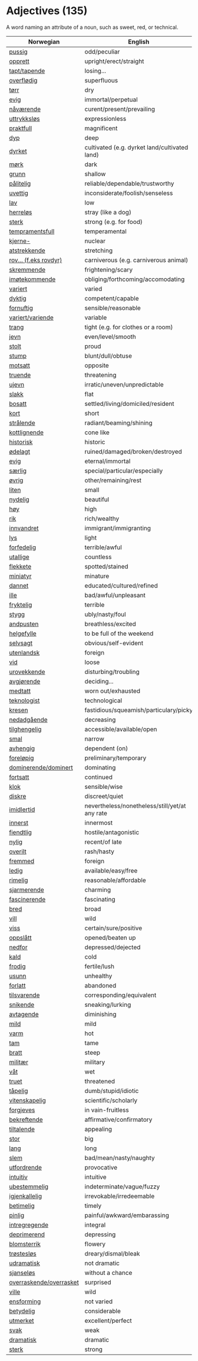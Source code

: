 # Adjectives (135)

A word naming an attribute of a noun, such as sweet, red, or technical.

| Norwegian | English |
| --- | --- |
| [pussig](https://www.ordnett.no/search?language=no&phrase=pussig) | odd/peculiar |
| [opprett](https://www.ordnett.no/search?language=no&phrase=opprett) | upright/erect/straight |
| [tapt/tapende](https://www.ordnett.no/search?language=no&phrase=tapt/tapende) | losing... |
| [overflødig](https://www.ordnett.no/search?language=no&phrase=overflødig) | superfluous |
| [tørr](https://www.ordnett.no/search?language=no&phrase=tørr) | dry |
| [evig](https://www.ordnett.no/search?language=no&phrase=evig) | immortal/perpetual |
| [nåværende](https://www.ordnett.no/search?language=no&phrase=nåværende) | curent/present/prevailing |
| [uttrykksløs](https://www.ordnett.no/search?language=no&phrase=uttrykksløs) | expressionless |
| [praktfull](https://www.ordnett.no/search?language=no&phrase=praktfull) | magnificent |
| [dyp](https://www.ordnett.no/search?language=no&phrase=dyp) | deep |
| [dyrket](https://www.ordnett.no/search?language=no&phrase=dyrket) | cultivated (e.g. dyrket land/cultivated land) |
| [mørk](https://www.ordnett.no/search?language=no&phrase=mørk) | dark |
| [grunn](https://www.ordnett.no/search?language=no&phrase=grunn) | shallow |
| [pålitelig](https://www.ordnett.no/search?language=no&phrase=pålitelig) | reliable/dependable/trustworthy |
| [uvettig](https://www.ordnett.no/search?language=no&phrase=uvettig) | inconsiderate/foolish/senseless |
| [lav](https://www.ordnett.no/search?language=no&phrase=lav) | low |
| [herreløs](https://www.ordnett.no/search?language=no&phrase=herreløs) | stray (like a dog) |
| [sterk](https://www.ordnett.no/search?language=no&phrase=sterk) | strong (e.g. for food) |
| [tempramentsfull](https://www.ordnett.no/search?language=no&phrase=tempramentsfull) | temperamental |
| [kjerne-](https://www.ordnett.no/search?language=no&phrase=kjerne-) | nuclear |
| [atstrekkende](https://www.ordnett.no/search?language=no&phrase=atstrekkende) | stretching |
| [rov... (f.eks rovdyr)](https://www.ordnett.no/search?language=no&phrase=rov...%20(f.eks%20rovdyr)) | carniverous (e.g. carniverous animal) |
| [skremmende](https://www.ordnett.no/search?language=no&phrase=skremmende) | frightening/scary |
| [imøtekommende](https://www.ordnett.no/search?language=no&phrase=imøtekommende) | obliging/forthcoming/accomodating |
| [variert](https://www.ordnett.no/search?language=no&phrase=variert) | varied |
| [dyktig](https://www.ordnett.no/search?language=no&phrase=dyktig) | competent/capable |
| [fornuftig](https://www.ordnett.no/search?language=no&phrase=fornuftig) | sensible/reasonable |
| [variert/variende](https://www.ordnett.no/search?language=no&phrase=variert/variende) | variable |
| [trang](https://www.ordnett.no/search?language=no&phrase=trang) | tight (e.g. for clothes or a room) |
| [jevn](https://www.ordnett.no/search?language=no&phrase=jevn) | even/level/smooth |
| [stolt](https://www.ordnett.no/search?language=no&phrase=stolt) | proud |
| [stump](https://www.ordnett.no/search?language=no&phrase=stump) | blunt/dull/obtuse |
| [motsatt](https://www.ordnett.no/search?language=no&phrase=motsatt) | opposite |
| [truende](https://www.ordnett.no/search?language=no&phrase=truende) | threatening |
| [ujevn](https://www.ordnett.no/search?language=no&phrase=ujevn) | irratic/uneven/unpredictable |
| [slakk](https://www.ordnett.no/search?language=no&phrase=slakk) | flat |
| [bosatt](https://www.ordnett.no/search?language=no&phrase=bosatt) | settled/living/domiciled/resident |
| [kort](https://www.ordnett.no/search?language=no&phrase=kort) | short |
| [strålende](https://www.ordnett.no/search?language=no&phrase=strålende) | radiant/beaming/shining |
| [kottlignende](https://www.ordnett.no/search?language=no&phrase=kottlignende) | cone like |
| [historisk](https://www.ordnett.no/search?language=no&phrase=historisk) | historic |
| [ødelagt](https://www.ordnett.no/search?language=no&phrase=ødelagt) | ruined/damaged/broken/destroyed |
| [evig](https://www.ordnett.no/search?language=no&phrase=evig) | eternal/immortal |
| [særlig](https://www.ordnett.no/search?language=no&phrase=særlig) | special/particular/especially |
| [øvrig](https://www.ordnett.no/search?language=no&phrase=øvrig) | other/remaining/rest |
| [liten](https://www.ordnett.no/search?language=no&phrase=liten) | small |
| [nydelig](https://www.ordnett.no/search?language=no&phrase=nydelig) | beautiful |
| [høy](https://www.ordnett.no/search?language=no&phrase=høy) | high |
| [rik](https://www.ordnett.no/search?language=no&phrase=rik) | rich/wealthy |
| [innvandret](https://www.ordnett.no/search?language=no&phrase=innvandret) | immigrant/immigranting |
| [lys](https://www.ordnett.no/search?language=no&phrase=lys) | light |
| [forfedelig](https://www.ordnett.no/search?language=no&phrase=forfedelig) | terrible/awful |
| [utallige](https://www.ordnett.no/search?language=no&phrase=utallige) | countless |
| [flekkete](https://www.ordnett.no/search?language=no&phrase=flekkete) | spotted/stained |
| [miniatyr](https://www.ordnett.no/search?language=no&phrase=miniatyr) | minature |
| [dannet](https://www.ordnett.no/search?language=no&phrase=dannet) | educated/cultured/refined |
| [ille](https://www.ordnett.no/search?language=no&phrase=ille) | bad/awful/unpleasant |
| [fryktelig](https://www.ordnett.no/search?language=no&phrase=fryktelig) | terrible |
| [stygg](https://www.ordnett.no/search?language=no&phrase=stygg) | ubly/nasty/foul |
| [andpusten](https://www.ordnett.no/search?language=no&phrase=andpusten) | breathless/excited |
| [helgefylle](https://www.ordnett.no/search?language=no&phrase=helgefylle) | to be full of the weekend |
| [selvsagt](https://www.ordnett.no/search?language=no&phrase=selvsagt) | obvious/self-evident |
| [utenlandsk](https://www.ordnett.no/search?language=no&phrase=utenlandsk) | foreign |
| [vid](https://www.ordnett.no/search?language=no&phrase=vid) | loose |
| [urovekkende](https://www.ordnett.no/search?language=no&phrase=urovekkende) | disturbing/troubling |
| [avgjørende](https://www.ordnett.no/search?language=no&phrase=avgjørende) | deciding... |
| [medtatt](https://www.ordnett.no/search?language=no&phrase=medtatt) | worn out/exhausted |
| [teknologist](https://www.ordnett.no/search?language=no&phrase=teknologist) | technological |
| [kresen](https://www.ordnett.no/search?language=no&phrase=kresen) | fastidious/squeamish/particulary/picky |
| [nedadgående](https://www.ordnett.no/search?language=no&phrase=nedadgående) | decreasing |
| [tilghengelig](https://www.ordnett.no/search?language=no&phrase=tilghengelig) | accessible/available/open |
| [smal](https://www.ordnett.no/search?language=no&phrase=smal) | narrow |
| [avhengig](https://www.ordnett.no/search?language=no&phrase=avhengig) | dependent (on) |
| [foreløpig](https://www.ordnett.no/search?language=no&phrase=foreløpig) | preliminary/temporary |
| [dominerende/dominert](https://www.ordnett.no/search?language=no&phrase=dominerende/dominert) | dominating |
| [fortsatt](https://www.ordnett.no/search?language=no&phrase=fortsatt) | continued |
| [klok](https://www.ordnett.no/search?language=no&phrase=klok) | sensible/wise |
| [diskre](https://www.ordnett.no/search?language=no&phrase=diskre) | discreet/quiet |
| [imidlertid](https://www.ordnett.no/search?language=no&phrase=imidlertid) | nevertheless/nonetheless/still/yet/at any rate |
| [innerst](https://www.ordnett.no/search?language=no&phrase=innerst) | innermost |
| [fiendtlig](https://www.ordnett.no/search?language=no&phrase=fiendtlig) | hostile/antagonistic |
| [nylig](https://www.ordnett.no/search?language=no&phrase=nylig) | recent/of late |
| [overilt](https://www.ordnett.no/search?language=no&phrase=overilt) | rash/hasty |
| [fremmed](https://www.ordnett.no/search?language=no&phrase=fremmed) | foreign |
| [ledig](https://www.ordnett.no/search?language=no&phrase=ledig) | available/easy/free |
| [rimelig](https://www.ordnett.no/search?language=no&phrase=rimelig) | reasonable/affordable |
| [sjarmerende](https://www.ordnett.no/search?language=no&phrase=sjarmerende) | charming |
| [fascinerende](https://www.ordnett.no/search?language=no&phrase=fascinerende) | fascinating |
| [bred](https://www.ordnett.no/search?language=no&phrase=bred) | broad |
| [vill](https://www.ordnett.no/search?language=no&phrase=vill) | wild |
| [viss](https://www.ordnett.no/search?language=no&phrase=viss) | certain/sure/positive |
| [oppslått](https://www.ordnett.no/search?language=no&phrase=oppslått) | opened/beaten up |
| [nedfor](https://www.ordnett.no/search?language=no&phrase=nedfor) | depressed/dejected |
| [kald](https://www.ordnett.no/search?language=no&phrase=kald) | cold |
| [frodig](https://www.ordnett.no/search?language=no&phrase=frodig) | fertile/lush |
| [usunn](https://www.ordnett.no/search?language=no&phrase=usunn) | unhealthy |
| [forlatt](https://www.ordnett.no/search?language=no&phrase=forlatt) | abandoned |
| [tilsvarende](https://www.ordnett.no/search?language=no&phrase=tilsvarende) | corresponding/equivalent |
| [snikende](https://www.ordnett.no/search?language=no&phrase=snikende) | sneaking/lurking |
| [avtagende](https://www.ordnett.no/search?language=no&phrase=avtagende) | diminishing |
| [mild](https://www.ordnett.no/search?language=no&phrase=mild) | mild |
| [varm](https://www.ordnett.no/search?language=no&phrase=varm) | hot |
| [tam](https://www.ordnett.no/search?language=no&phrase=tam) | tame |
| [bratt](https://www.ordnett.no/search?language=no&phrase=bratt) | steep |
| [militær](https://www.ordnett.no/search?language=no&phrase=militær) | military |
| [våt](https://www.ordnett.no/search?language=no&phrase=våt) | wet |
| [truet](https://www.ordnett.no/search?language=no&phrase=truet) | threatened |
| [tåpelig](https://www.ordnett.no/search?language=no&phrase=tåpelig) | dumb/stupid/idiotic |
| [vitenskapelig](https://www.ordnett.no/search?language=no&phrase=vitenskapelig) | scientific/scholarly |
| [forgjeves](https://www.ordnett.no/search?language=no&phrase=forgjeves) | in vain-fruitless |
| [bekreftende](https://www.ordnett.no/search?language=no&phrase=bekreftende) | affirmative/confirmatory |
| [tiltalende](https://www.ordnett.no/search?language=no&phrase=tiltalende) | appealing |
| [stor](https://www.ordnett.no/search?language=no&phrase=stor) | big |
| [lang](https://www.ordnett.no/search?language=no&phrase=lang) | long |
| [slem](https://www.ordnett.no/search?language=no&phrase=slem) | bad/mean/nasty/naughty |
| [utfordrende](https://www.ordnett.no/search?language=no&phrase=utfordrende) | provocative |
| [intuitiv](https://www.ordnett.no/search?language=no&phrase=intuitiv) | intuitive |
| [ubestemmelig](https://www.ordnett.no/search?language=no&phrase=ubestemmelig) | indeterminate/vague/fuzzy |
| [igjenkallelig](https://www.ordnett.no/search?language=no&phrase=igjenkallelig) | irrevokable/irredeemable |
| [betimelig](https://www.ordnett.no/search?language=no&phrase=betimelig) | timely |
| [pinlig](https://www.ordnett.no/search?language=no&phrase=pinlig) | painful/awkward/embarassing |
| [intregregende](https://www.ordnett.no/search?language=no&phrase=intregregende) | integral |
| [deprimerend](https://www.ordnett.no/search?language=no&phrase=deprimerend) | depressing |
| [blomsterrik](https://www.ordnett.no/search?language=no&phrase=blomsterrik) | flowery |
| [trøstesløs](https://www.ordnett.no/search?language=no&phrase=trøstesløs) | dreary/dismal/bleak |
| [udramatisk](https://www.ordnett.no/search?language=no&phrase=udramatisk) | not dramatic |
| [sjanseløs](https://www.ordnett.no/search?language=no&phrase=sjanseløs) | without a chance |
| [overraskende/overrasket](https://www.ordnett.no/search?language=no&phrase=overraskende/overrasket) | surprised |
| [ville](https://www.ordnett.no/search?language=no&phrase=ville) | wild |
| [ensforming](https://www.ordnett.no/search?language=no&phrase=ensforming) | not varied |
| [betydelig](https://www.ordnett.no/search?language=no&phrase=betydelig) | considerable |
| [utmerket](https://www.ordnett.no/search?language=no&phrase=utmerket) | excellent/perfect |
| [svak](https://www.ordnett.no/search?language=no&phrase=svak) | weak |
| [dramatisk](https://www.ordnett.no/search?language=no&phrase=dramatisk) | dramatic |
| [sterk](https://www.ordnett.no/search?language=no&phrase=sterk) | strong |

